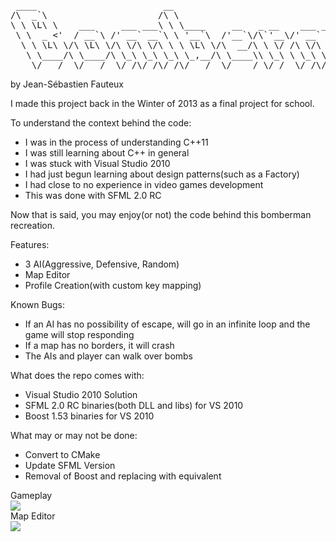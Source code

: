 <pre>
 ____                        __                                                    
/\  _`\                     /\ \                                                   
\ \ \L\ \    ___     ___ ___\ \ \____     __   _ __    ___ ___      __      ___    
 \ \  _ <'  / __`\ /' __` __`\ \ '__`\  /'__`\/\`'__\/' __` __`\  /'__`\  /' _ `\  
  \ \ \L\ \/\ \L\ \/\ \/\ \/\ \ \ \L\ \/\  __/\ \ \/ /\ \/\ \/\ \/\ \L\.\_/\ \/\ \ 
   \ \____/\ \____/\ \_\ \_\ \_\ \_,__/\ \____\\ \_\ \ \_\ \_\ \_\ \__/.\_\ \_\ \_\
    \/___/  \/___/  \/_/\/_/\/_/\/___/  \/____/ \/_/  \/_/\/_/\/_/\/__/\/_/\/_/\/_/
</pre>

by Jean-Sébastien Fauteux

I made this project back in the Winter of 2013 as a final project for school.

To understand the context behind the code:
* I was in the process of understanding C++11
* I was still learning about C++ in general
* I was stuck with Visual Studio 2010
* I had just begun learning about design patterns(such as a Factory)
* I had close to no experience in video games development
* This was done with SFML 2.0 RC

Now that is said, you may enjoy(or not) the code behind this bomberman recreation.

Features:
* 3 AI(Aggressive, Defensive, Random)
* Map Editor
* Profile Creation(with custom key mapping)

Known Bugs:
* If an AI has no possibility of escape, will go in an infinite loop and the game will stop responding
* If a map has no borders, it will crash
* The AIs and player can walk over bombs

What does the repo comes with:
* Visual Studio 2010 Solution
* SFML 2.0 RC binaries(both DLL and libs) for VS 2010
* Boost 1.53 binaries for VS 2010

What may or may not be done:
* Convert to CMake
* Update SFML Version
* Removal of Boost and replacing with equivalent

Gameplay\
![](https://i.imgur.com/322GcJi.png)\
Map Editor\
![](https://i.imgur.com/S3SFf7g.png)
